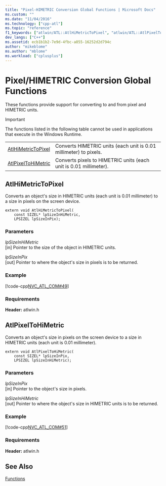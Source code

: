 ```yaml
---
title: "Pixel-HIMETRIC Conversion Global Functions | Microsoft Docs"
ms.custom: ""
ms.date: "11/04/2016"
ms.technology: ["cpp-atl"]
ms.topic: "reference"
f1_keywords: ["atlwin/ATL::AtlHiMetricToPixel", "atlwin/ATL::AtlPixelToHiMetric"]
dev_langs: ["C++"]
ms.assetid: ecb1b1b2-7e9d-4fbc-a855-16252d2d794c
author: "mikeblome"
ms.author: "mblome"
ms.workload: ["cplusplus"]
---
```

# Pixel/HIMETRIC Conversion Global Functions

These functions provide support for converting to and from pixel and HIMETRIC units.

> [!IMPORTANT]
>  The functions listed in the following table cannot be used in applications that execute in the Windows Runtime.

|||
|-|-|
|[AtlHiMetricToPixel](#atlhimetrictopixel)|Converts HIMETRIC units (each unit is 0.01 millimeter) to pixels.|
|[AtlPixelToHiMetric](#atlpixeltohimetric)|Converts pixels to HIMETRIC units (each unit is 0.01 millimeter).|

##  <a name="atlhimetrictopixel"></a>  AtlHiMetricToPixel

Converts an object's size in HIMETRIC units (each unit is 0.01 millimeter) to a size in pixels on the screen device.

```
extern void AtlHiMetricToPixel(
    const SIZEL* lpSizeInHiMetric,
    LPSIZEL lpSizeInPix);
```

### Parameters

*lpSizeInHiMetric*<br/>
[in] Pointer to the size of the object in HIMETRIC units.

*lpSizeInPix*<br/>
[out] Pointer to where the object's size in pixels is to be returned.

### Example

[!code-cpp[NVC_ATL_COM#49](../../atl/codesnippet/cpp/pixel-himetric-conversion-global-functions_1.cpp)]

### Requirements

**Header:** atlwin.h

##  <a name="atlpixeltohimetric"></a>  AtlPixelToHiMetric

Converts an object's size in pixels on the screen device to a size in HIMETRIC units (each unit is 0.01 millimeter).

```
extern void AtlPixelToHiMetric(
    const SIZEL* lpSizeInPix,
    LPSIZEL lpSizeInHiMetric);
```

### Parameters

*lpSizeInPix*<br/>
[in] Pointer to the object's size in pixels.

*lpSizeInHiMetric*<br/>
[out] Pointer to where the object's size in HIMETRIC units is to be returned.

### Example

[!code-cpp[NVC_ATL_COM#51](../../atl/codesnippet/cpp/pixel-himetric-conversion-global-functions_2.cpp)]

### Requirements

**Header:** atlwin.h

## See Also

[Functions](../../atl/reference/atl-functions.md)
